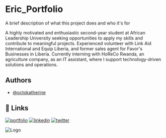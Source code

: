 
# Eric_Portfolio

A brief description of what this project does and who it's for



A highly motivated and enthusiastic second-year student at African Leadership University seeking opportunities to apply my skills and contribute to meaningful projects. Experienced volunteer with Link Aid International and Equip Liberia, and former sales agent for Favor's Businesses in Liberia. Currently interning with HoReCo Rwanda, an agriculture company, as an IT assistant, where I support technology-driven solutions and operations.

## Authors

- [@octokatherine](https://www.github.com/octokatherine)


## 🔗 Links
[![portfolio](https://img.shields.io/badge/my_portfolio-000?style=for-the-badge&logo=ko-fi&logoColor=white)](https://katherineoelsner.com/)
[![linkedin](https://img.shields.io/badge/linkedin-0A66C2?style=for-the-badge&logo=linkedin&logoColor=white)](https://www.linkedin.com/)
[![twitter](https://img.shields.io/badge/twitter-1DA1F2?style=for-the-badge&logo=twitter&logoColor=white)](https://twitter.com/)


![Logo](https://encrypted-tbn0.gstatic.com/images?q=tbn:ANd9GcToukXxf1ieWLi73vSzi_op0fyRS9ChAbl4pw&s)

